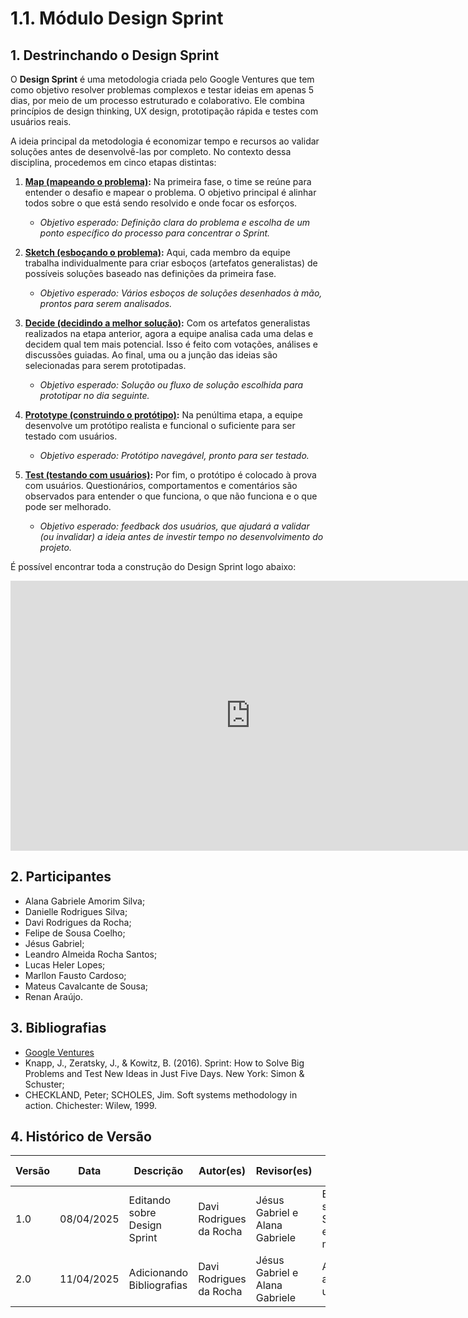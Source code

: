 # 1.1. Módulo Design Sprint


## 1. Destrinchando o Design Sprint

O **Design Sprint** é uma metodologia criada pelo Google Ventures que tem como objetivo resolver problemas complexos e testar ideias em apenas 5 dias, por meio de um processo estruturado e colaborativo. Ele combina princípios de design thinking, UX design, prototipação rápida e testes com usuários reais.

A ideia principal da metodologia é economizar tempo e recursos ao validar soluções antes de desenvolvê-las por completo. No contexto dessa disciplina, procedemos em cinco etapas distintas:

1. **[Map (mapeando o problema)](/Base/1.1.1.Mapping.md):** Na primeira fase, o time se reúne para entender o desafio e mapear o problema. O objetivo principal é alinhar todos sobre o que está sendo resolvido e onde focar os esforços.
    - *Objetivo esperado: Definição clara do problema e escolha de um ponto específico do processo para concentrar o Sprint.*

2. **[Sketch (esboçando o problema)](/Base/1.1.2.Sketch.md):** Aqui, cada membro da equipe trabalha individualmente para criar esboços (artefatos generalistas) de possíveis soluções baseado nas definições da primeira fase.
    - *Objetivo esperado: Vários esboços de soluções desenhados à mão, prontos para serem analisados.*

3. **[Decide (decidindo a melhor solução)](/Base/1.1.3.Decide.md):** Com os artefatos generalistas realizados na etapa anterior, agora a equipe analisa cada uma delas e decidem qual tem mais potencial. Isso é feito com votações, análises e discussões guiadas. Ao final, uma ou a junção das ideias são selecionadas para serem prototipadas.
    - *Objetivo esperado: Solução ou fluxo de solução escolhida para prototipar no dia seguinte.*

4. **[Prototype (construindo o protótipo)](/Base/1.1.4.Prototype.md):** Na penúltima etapa, a equipe desenvolve um protótipo realista e funcional o suficiente para ser testado com usuários.
    - *Objetivo esperado: Protótipo navegável, pronto para ser testado.*

5. **[Test (testando com usuários)](/Base/1.1.5.DesignSprintTestes.md):** Por fim, o protótipo é colocado à prova com usuários. Questionários, comportamentos e comentários são observados para entender o que funciona, o que não funciona e o que pode ser melhorado.
    - *Objetivo esperado: feedback dos usuários, que ajudará a validar (ou invalidar) a ideia antes de investir tempo no desenvolvimento do projeto.*

É possível encontrar toda a construção do Design Sprint logo abaixo:

<iframe width="768" height="432" src="https://miro.com/app/live-embed/uXjVIINLjWA=/?moveToViewport=-48181,-7656,4647,2375&embedId=602399710818" frameborder="0" scrolling="no" allow="fullscreen; clipboard-read; clipboard-write" allowfullscreen></iframe>

## 2. Participantes

- Alana Gabriele Amorim Silva;
- Danielle Rodrigues Silva;
- Davi Rodrigues da Rocha;
- Felipe de Sousa Coelho;
- Jésus Gabriel;
- Leandro Almeida Rocha Santos;
- Lucas Heler Lopes;
- Marllon Fausto Cardoso;
- Mateus Cavalcante de Sousa;
- Renan Araújo.

## 3. Bibliografias

- [Google Ventures](https://www.gv.com/sprint/)
- Knapp, J., Zeratsky, J., & Kowitz, B. (2016). Sprint: How to Solve Big Problems and Test New Ideas in Just Five Days. New York: Simon & Schuster;
- CHECKLAND, Peter; SCHOLES, Jim. Soft systems methodology in action. Chichester: Wilew, 1999.

## 4. Histórico de Versão

| Versão | Data       | Descrição           | Autor(es)                | Revisor(es)       | Detalhes da Revisão               |
|--------|------------|---------------------|--------------------------|-------------------|-----------------------------------|
| 1.0    | 08/04/2025 | Editando sobre Design Sprint | Davi Rodrigues da Rocha | Jésus Gabriel e Alana Gabriele | Escrevendo sobre o Design Sprint e cada etapa da metodologia |
| 2.0    | 11/04/2025 | Adicionando Bibliografias | Davi Rodrigues da Rocha | Jésus Gabriel e Alana Gabriele | Acrescentando as bibliografias usadas |
